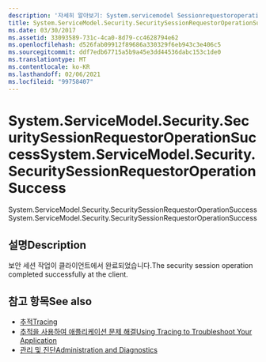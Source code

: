 ```yaml
---
description: '자세히 알아보기: System.servicemodel Sessionrequestoroperationsuccess'
title: System.ServiceModel.Security.SecuritySessionRequestorOperationSuccess
ms.date: 03/30/2017
ms.assetid: 33093589-731c-4ca0-8d79-cc4628794e62
ms.openlocfilehash: d526fab09912f89686a330329f6eb943c3e406c5
ms.sourcegitcommit: ddf7edb67715a5b9a45e3dd44536dabc153c1de0
ms.translationtype: MT
ms.contentlocale: ko-KR
ms.lasthandoff: 02/06/2021
ms.locfileid: "99758407"
---
```

# <a name="systemservicemodelsecuritysecuritysessionrequestoroperationsuccess"></a><span data-ttu-id="5c7d9-103">System.ServiceModel.Security.SecuritySessionRequestorOperationSuccess</span><span class="sxs-lookup"><span data-stu-id="5c7d9-103">System.ServiceModel.Security.SecuritySessionRequestorOperationSuccess</span></span>

<span data-ttu-id="5c7d9-104">System.ServiceModel.Security.SecuritySessionRequestorOperationSuccess</span><span class="sxs-lookup"><span data-stu-id="5c7d9-104">System.ServiceModel.Security.SecuritySessionRequestorOperationSuccess</span></span>  
  
## <a name="description"></a><span data-ttu-id="5c7d9-105">설명</span><span class="sxs-lookup"><span data-stu-id="5c7d9-105">Description</span></span>  

 <span data-ttu-id="5c7d9-106">보안 세션 작업이 클라이언트에서 완료되었습니다.</span><span class="sxs-lookup"><span data-stu-id="5c7d9-106">The security session operation completed successfully at the client.</span></span>  
  
## <a name="see-also"></a><span data-ttu-id="5c7d9-107">참고 항목</span><span class="sxs-lookup"><span data-stu-id="5c7d9-107">See also</span></span>

- [<span data-ttu-id="5c7d9-108">추적</span><span class="sxs-lookup"><span data-stu-id="5c7d9-108">Tracing</span></span>](index.md)
- [<span data-ttu-id="5c7d9-109">추적을 사용하여 애플리케이션 문제 해결</span><span class="sxs-lookup"><span data-stu-id="5c7d9-109">Using Tracing to Troubleshoot Your Application</span></span>](using-tracing-to-troubleshoot-your-application.md)
- [<span data-ttu-id="5c7d9-110">관리 및 진단</span><span class="sxs-lookup"><span data-stu-id="5c7d9-110">Administration and Diagnostics</span></span>](../index.md)
